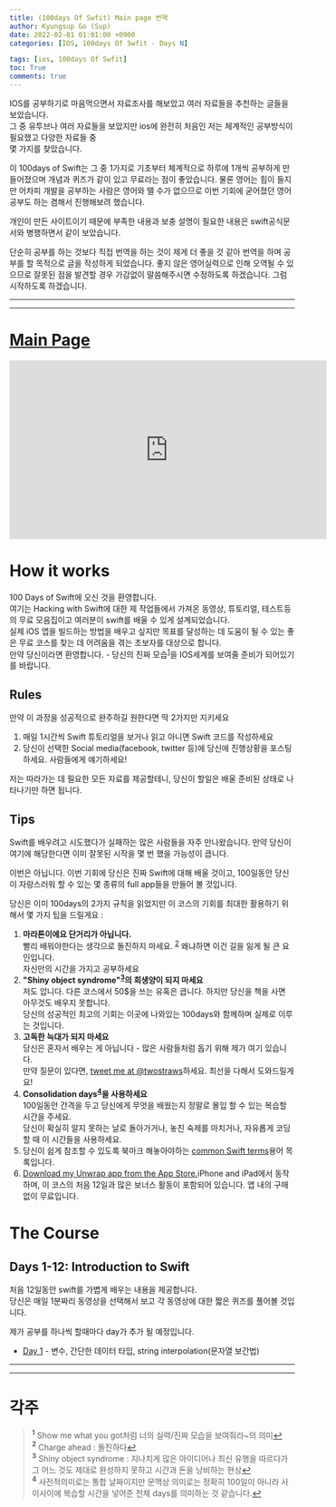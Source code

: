 ```yaml
---
title: (100days Of Swfit) Main page 번역
author: Kyungsup Go (Sup)
date: 2022-02-01 01:01:00 +0900
categories: [IOS, 100days Of Swfit - Days N]

tags: [ios, 100days Of Swfit]
toc: True
comments: true
---
```


IOS를 공부하기로 마음먹으면서 자료조사를 해보았고 여러 자료들을 추천하는 글들을 보았습니다.<br>
그 중 유투브나 여러 자료들을 보았지만 ios에 완전히 처음인 저는 체계적인 공부방식이 필요했고 다양한 자료들 중 <br>몇 가지를 찾았습니다. 

이 100days of Swift는 그 중 1가지로 기초부터 체계적으로 하루에 1개씩 공부하게 만들어졌으며 개념과 퀴즈가 같이 있고 무료라는 점이 좋았습니다. 물론 영어는 힘이 들지만 어차피 개발을 공부하는 사람은 영어와 뗄 수가 없으므로 이번 기회에 굳어졌던 영어공부도 하는 겸해서 진행해보려 했습니다.

개인이 만든 사이트이기 때문에 부족한 내용과 보충 설명이 필요한 내용은 swift공식문서와 병행하면서 같이 보았습니다. 

단순히 공부를 하는 것보다 직접 번역을 하는 것이 제게 더 좋을 것 같아 번역을 하며 공부를 할 목적으로 글을 작성하게 되었습니다. 좋지 않은 영어실력으로 인해 오역될 수 있으므로 잘못된 점을 발견할 경우 가감없이 말씀해주시면 수정하도록 하겠습니다. 
그럼 시작하도록 하겠습니다.

---
---

# [Main Page](https://www.hackingwithswift.com/100)

<iframe width="560" height="315" src="https://www.youtube.com/embed/RB5nWzdl-b8" title="YouTube video player" frameborder="0" allow="accelerometer; autoplay; clipboard-write; encrypted-media; gyroscope; picture-in-picture" allowfullscreen></iframe>

# How it works

100 Days of Swift에 오신 것을 환영합니다.<br>
여기는 Hacking with Swift에 대한 제 작업들에서 가져온 동영상, 튜토리얼, 테스트등의 무료 모음집이고 여러분이 swift를 배울 수 있게 설계되었습니다.<br>
실제 iOS 앱을 빌드하는 방법을 배우고 싶지만 목표를 달성하는 데 도움이 될 수 있는 좋은 무료 코스를 찾는 데 어려움을 겪는 초보자를 대상으로 합니다. <br>
만약 당신이라면 환영합니다. - 당신의 진짜 모습<sup id="a1">[1](#f1)</sup>을 IOS세계를 보여줄 준비가 되어있기를 바랍니다.


## Rules

만약 이 과정을 성공적으로 완주하길 원한다면 딱 2가지만 지키세요
1. 매일 1시간씩 Swift 튜토리얼을 보거나 읽고 아니면 Swift 코드를 작성하세요
2. 당신이 선택한 Social media(facebook, twitter 등)에 당신에 진행상황을 포스팅하세요. 사람들에게 얘기하세요!

저는 따라가는 데 필요한 모든 자료를 제공할테니, 당신이 할일은 배울 준비된 상태로 나타나기만 하면 됩니다.

## Tips



Swift를 배우려고 시도했다가 실패하는 많은 사람들을 자주 만나왔습니다. 만약 당신이 여기에 해당한다면 이미 잘못된 시작을 몇 번 했을 가능성이 큽니다.

이번은 아닙니다. 이번 기회에 당신은 진짜 Swift에 대해 배울 것이고, 100일동안 당신이 자랑스러워 할 수 있는 몇 종류의 full app들을 만들어 볼 것입니다. 

당신은 이미 100days의 2가지 규칙을 읽었지만 이 코스의 기회를 최대한 활용하기 위해서 몇 가지 팁을 드릴게요 :

1. **마라톤이에요 단거리가 아닙니다.** <br>빨리 배워야한다는 생각으로 돌진하지 마세요. <sup id="a2">[2](#f2)</sup> 왜냐하면 이건 길을 잃게 될 큰 요인입니다.<br>자신만의 시간을 가지고 공부하세요
2. **"Shiny object syndrome"<sup id="a3">[3](#f3)</sup>의 희생양이 되지 마세요** <br>저도 압니다. 다른 코스에서 50$을 쓰는 유혹은 큽니다. 하지만 당신을 책을 사면 아무것도 배우지 못합니다.<br>당신의 성공적인 최고의 기회는 이곳에 나와있는 100days와 함께하며 실제로 이루는 것입니다. 
3. **고독한 늑대가 되지 마세요** <br>당신은 혼자서 배우는 게 아닙니다 - 많은 사람들처럼 돕기 위해 제가 여기 있습니다.<br>만약 질문이 있다면, [tweet me at @twostraws](https://twitter.com/twostraws)하세요. 최선을 다해서 도와드릴게요!
4. **Consolidation days<sup id="a4">[4](#f4)</sup>을 사용하세요** <br>100일동안 간격을 두고 당신에게 무엇을 배웠는지 정말로 몰입 할 수 있는 복습할 시간을 주세요.<br>당신이 확실히 알지 못하는 날로 돌아가거나, 놓친 숙제를 마치거나, 자유롭게 코딩할 때 이 시간들을 사용하세요.
5. 당신이 쉽게 참조할 수 있도록 북마크 해놓아야하는 [common Swift terms](https://www.hackingwithswift.com/glossary)용어 목록입니다.
6. [Download my Unwrap app from the App Store.](https://apps.apple.com/app/id1440611372)iPhone and iPad에서 동작하며, 이 코스의 처음 12일과 많은 보너스 활동이 포함되어 있습니다. 앱 내의 구매 없이 무료입니다.

# The Course

<h2 data-toc-skip>Days 1-12: Introduction to Swift</h2>

처음 12일동안 swift를 가볍게 배우는 내용을 제공합니다.<br>
당신은 매일 1분짜리 동영상을 선택해서 보고 각 동영상에 대한 짧은 퀴즈를 풀어볼 것입니다.<br>

제가 공부를 하나씩 할때마다 day가 추가 될 예정입니다.

- [Day 1](wwww.naver.com) - 변수, 간단한 데이터 타입, string interpolation(문자열 보간법)




---
---

# 각주 

><b id="f1"><sup>1</sup></b> Show me what you got처럼 너의 실력/진짜 모습을 보여줘라~의 의미[↩](#a1)<br>
<b id="f2"><sup>2</sup></b> Charge ahead : 돌진하다[↩](#a2)<br>
<b id="f3"><sup>3</sup></b> Shiny object syndrome : 지나치게 많은 아이디어나 최신 유행을 따르다가 그 어느 것도 제대로 완성하지 못하고 시간과 돈을 낭비하는 현상[↩](#a3)<br>
<b id="f4"><sup>4</sup></b> 사전적의미로는 통합 날짜이지만 문맥상 의미로는 정확히 100일이 아니라 사이사이에 복습할 시간을 넣어준 전체 days를 의미하는 것 같습니다.[↩](#a4)<br>


